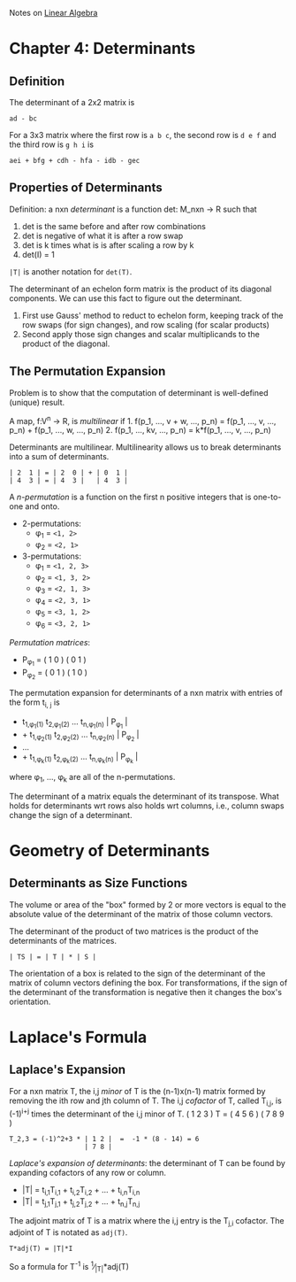 Notes on [Linear Algebra](http://joshua.smcvt.edu/linearalgebra/)

# Chapter 4: Determinants

## Definition

The determinant of a 2x2 matrix is

    ad - bc

For a 3x3 matrix where the first row is `a b c`, the second row is `d e f` and
the third row is `g h i` is

    aei + bfg + cdh - hfa - idb - gec

## Properties of Determinants

Definition: a nxn *determinant* is a function det: M_nxn -> R such that

1. det is the same before and after row combinations
2. det is negative of what it is after a row swap
3. det is k times what is is after scaling a row by k
4. det(I) = 1

`|T|` is another notation for `det(T)`.

The determinant of an echelon form matrix is the product of its diagonal
components. We can use this fact to figure out the determinant.
1. First use Gauss' method to reduct to echelon form, keeping track of the row
swaps (for sign changes), and row scaling (for scalar products)
2. Second apply those sign changes and scalar multiplicands to the product of
the diagonal.

## The Permutation Expansion

Problem is to show that the computation of determinant is well-defined (unique) result.

A map, f:V<sup>n</sup> -> R, is *multilinear* if 
    1. f(p_1, ..., v + w, ..., p_n) = f(p_1, ..., v, ..., p_n) + f(p_1, ..., w, ..., p_n)
    2. f(p_1, ..., kv, ..., p_n) = k*f(p_1, ..., v, ..., p_n)

Determinants are multilinear. Multilinearity allows us to break determinants into a sum of determinants.

    | 2  1 | = | 2  0 | + | 0  1 |
    | 4  3 | = | 4  3 |   | 4  3 |

A *n-permutation* is a function on the first n positive integers that is one-to-one and onto.
* 2-permutations:
    * &phi;<sub>1</sub> = `<1, 2>`
    * &phi;<sub>2</sub> = `<2, 1>`
* 3-permutations:
    * &phi;<sub>1</sub> = `<1, 2, 3>`
    * &phi;<sub>2</sub> = `<1, 3, 2>`
    * &phi;<sub>3</sub> = `<2, 1, 3>`
    * &phi;<sub>4</sub> = `<2, 3, 1>`
    * &phi;<sub>5</sub> = `<3, 1, 2>`
    * &phi;<sub>6</sub> = `<3, 2, 1>`

*Permutation matrices*:
* P<sub>&phi;<sub>1</sub></sub> =
      ( 1 0 )
      ( 0 1 )
* P<sub>&phi;<sub>2</sub></sub> =
      ( 0 1 )
      ( 1 0 )

The permutation expansion for determinants of a nxn matrix with entries of the form t<sub>i, j</sub> is
* t<sub>1,&phi;<sub>1</sub>(1)</sub>  t<sub>2,&phi;<sub>1</sub>(2)</sub> ... t<sub>n,&phi;<sub>1</sub>(n)</sub> | P<sub>&phi;<sub>1</sub></sub> |
* \+ t<sub>1,&phi;<sub>2</sub>(1)</sub>  t<sub>2,&phi;<sub>2</sub>(2)</sub> ... t<sub>n,&phi;<sub>2</sub>(n)</sub> | P<sub>&phi;<sub>2</sub></sub> |
* ...
* \+ t<sub>1,&phi;<sub>k</sub>(1)</sub>  t<sub>2,&phi;<sub>k</sub>(2)</sub> ... t<sub>n,&phi;<sub>k</sub>(n)</sub> | P<sub>&phi;<sub>k</sub></sub> |
    
where &phi;<sub>1</sub>, ..., &phi;<sub>k</sub> are all of the n-permutations.

The determinant of a matrix equals the determinant of its transpose. What holds for determinants wrt rows also holds wrt columns, i.e., column swaps change the sign of a determinant.


# Geometry of Determinants

## Determinants as Size Functions

The volume or area of the "box" formed by 2 or more vectors is equal to the
absolute value of the determinant of the matrix of those column vectors.

The determinant of the product of two matrices is the product of the
determinants of the matrices.

    | TS | = | T | * | S |

The orientation of a box is related to the sign of the determinant of the matrix
of column vectors defining the box. For transformations, if the sign of the
determinant of the transformation is negative then it changes the box's
orientation.

# Laplace's Formula

## Laplace's Expansion

For a nxn matrix T, the i,j *minor* of T is the (n-1)x(n-1) matrix formed by
removing the ith row and jth column of T. The i,j *cofactor* of T, called
T<sub>i,j</sub>, is (-1)<sup>i+j</sup> times the determinant of the i,j minor of
T.
        ( 1 2 3 )
    T = ( 4 5 6 )
        ( 7 8 9 )
    
    T_2,3 = (-1)^2+3 * | 1 2 |  =  -1 * (8 - 14) = 6
                       | 7 8 |

*Laplace's expansion of determinants*: the determinant of T can be found by 
expanding cofactors of any row or column.

* |T| = t<sub>i,1</sub>T<sub>i,1</sub> + t<sub>i,2</sub>T<sub>i,2</sub> + ... + t<sub>i,n</sub>T<sub>i,n</sub>
* |T| = t<sub>j,1</sub>T<sub>j,1</sub> + t<sub>j,2</sub>T<sub>j,2</sub> + ... + t<sub>n,j</sub>T<sub>n,j</sub>

The adjoint matrix of T is a matrix where the i,j entry is the 
T<sub>j,i</sub> cofactor. The adjoint of T is notated as `adj(T)`.

    T*adj(T) = |T|*I

So a formula for T<sup>-1</sup> is <sup>1</sup>&frasl;<sub>|T|</sub>*adj(T)


